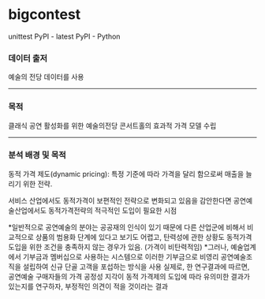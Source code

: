 # bigcontest
unittest PyPI - latest PyPI - Python
### 데이터 출저
예술의 전당 데이터를 사용

-------------------------------


### 목적
클래식 공연 활성화를 위한 예술의전당 콘서트홀의 효과적 가격 모델 수립

------
### 분석 배경 및 목적
동적 가격 제도(dynamic pricing): 특정 기준에 따라 가격을 달리 함으로써 매출을 늘리기 위한 전략.

서비스 산업에서도 동적가격이 보편적인 전략으로 변화되고 있음을 감안한다면 공연예술산업에서도 동적가격전략의 적극적인 도입이 필요한 시점

*일반적으로 공연예술의 분야는 공공재의 인식이 있기 때문에 다른 산업군에 비해서 비교적으로 상품의 범용화 단계에 있다고 보기도 어렵고, 탄력성에 관한 상황도 동적가격 도입을 위한 조건을 충족하지 않는 경우가 있음. (가격이 비탄력적임)
*그러나, 예술업계에서 기부금과 멤버십으로 사용하는 시스템으로 이러한 기부금으로 비영리 공연예술조직을 설립하여 신규 단골 고객을 포섭하는 방식을 사용
실제로, 한 연구결과에 따르면, 공연예술 구매자들의 가격 공정성 지각이  동적 가격제의 도입에 따라 유의미한 결과가 있는지를 연구하자, 부정적인 의견이 적을 것이라는 결과
